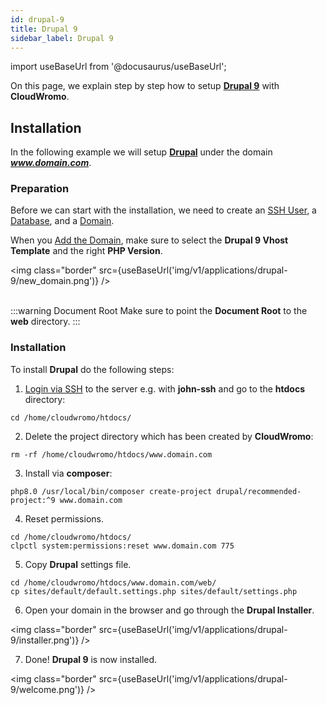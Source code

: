 ```yaml
---
id: drupal-9
title: Drupal 9
sidebar_label: Drupal 9
---
```


import useBaseUrl from '@docusaurus/useBaseUrl';

On this page, we explain step by step how to setup **[Drupal 9](https://www.drupal.org/)** with **CloudWromo**.

## Installation

In the following example we will setup **[Drupal](https://www.drupal.org/)** under the domain ***www.domain.com***.

### Preparation

Before we can start with the installation, we need to create an [SSH User](../frontend-area/users#adding-a-user), a [Database](../frontend-area/databases#adding-a-database), and a [Domain](../frontend-area/domains#adding-a-domain).

When you [Add the Domain](../frontend-area/domains#adding-a-domain), make sure to select the **Drupal 9 Vhost Template** and the right **PHP Version**.

<img class="border" src={useBaseUrl('img/v1/applications/drupal-9/new_domain.png')} /> <br /><br />

:::warning Document Root
Make sure to point the **Document Root** to the **web** directory.
:::

### Installation

To install **Drupal** do the following steps:

1. [Login via SSH](../frontend-area/users#ssh-login) to the server e.g. with **john-ssh** and go to the **htdocs** directory:

```
cd /home/cloudwromo/htdocs/
```

2. Delete the project directory which has been created by **CloudWromo**:

```
rm -rf /home/cloudwromo/htdocs/www.domain.com
```

3. Install via **composer**:

```
php8.0 /usr/local/bin/composer create-project drupal/recommended-project:^9 www.domain.com
```

4. Reset permissions.

```
cd /home/cloudwromo/htdocs/
clpctl system:permissions:reset www.domain.com 775
```

5. Copy **Drupal** settings file.

```
cd /home/cloudwromo/htdocs/www.domain.com/web/
cp sites/default/default.settings.php sites/default/settings.php
```

6. Open your domain in the browser and go through the **Drupal Installer**.

<img class="border" src={useBaseUrl('img/v1/applications/drupal-9/installer.png')} /> 

7. Done! **Drupal 9** is now installed.

<img class="border" src={useBaseUrl('img/v1/applications/drupal-9/welcome.png')} /> 